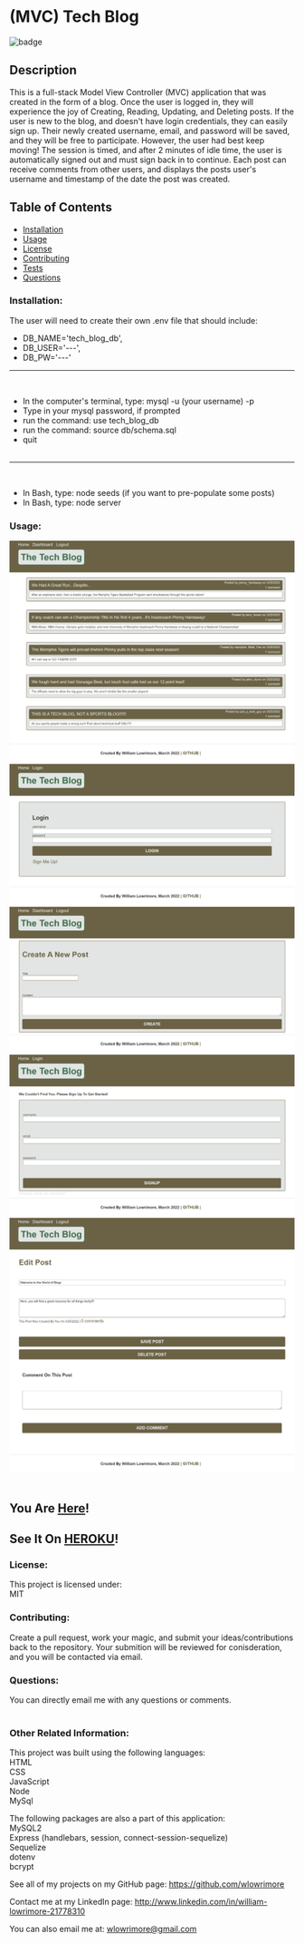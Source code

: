 # (MVC) Tech Blog

![badge](https://img.shields.io/badge/license-MIT-lime)<br />

## Description

This is a full-stack Model View Controller (MVC) application that was created in the form of a blog. Once the user is logged in, they will experience the joy of Creating, Reading, Updating, and Deleting posts. If the user is new to the blog, and doesn't have login credentials, they can easily sign up. Their newly created username, email, and password will be saved, and they will be free to participate. However, the user had best keep moving! The session is timed, and after 2 minutes of idle time, the user is automatically signed out and must sign back in to continue. Each post can receive comments from other users, and displays the posts user's username and timestamp of the date the post was created.

## Table of Contents

- [Installation](#installation)
- [Usage](#usage)
- [License](#license)
- [Contributing](#contributing)
- [Tests](#tests)
- [Questions](#questions)

### Installation:

The user will need to create their own .env file that should include:<br>

- DB_NAME='tech_blog_db',<br>
- DB_USER='---',<br>
- DB_PW='---'<br>

---

<br>

- In the computer's terminal, type: mysql -u (your username) -p<br>
- Type in your mysql password, if prompted
- run the command: use tech_blog_db
- run the command: source db/schema.sql
- quit<br><br>

---

<br>

- In Bash, type: node seeds (if you want to pre-populate some posts)
- In Bash, type: node server

### Usage:

<img src="public\Images\screenshot-1.png" alt="landing page">
<img src="public\Images\screenshot-2.png" alt="login page">
<img src="public\Images\screenshot-3.png" alt="create post">
<img src="public\Images\screenshot-4.png" alt="sign-in page">
<img src="public\Images\screenshot-5.png" alt="edit post / comment"><br><br>

## You Are <a href= "https://github.com/wlowrimore/Vandy-bc-2022-MVC-Tech-Blog-Chlng-14/tree/main" target= "_blank" rel= "noreferrer">Here</a>!

## See It On <a href= "https://serene-springs-59438.herokuapp.com/" target= "_blank" rel= "noreferrer">HEROKU</a>!

### License:

This project is licensed under:<br />
MIT

### Contributing:

Create a pull request, work your magic, and submit your ideas/contributions back to the repository. Your submition will be reviewed for conisderation, and you will be contacted via email.

### Questions:

You can directly email me with any questions or comments.<br><br>

### Other Related Information:

This project was built using the following languages:<br />
HTML<br> CSS<br> JavaScript<br> Node<br> MySql<br>

The following packages are also a part of this application:<br>
MySQL2<br> Express (handlebars, session, connect-session-sequelize)<br> Sequelize<br> dotenv<br> bcrypt<br>

See all of my projects on my GitHub page: https://github.com/wlowrimore

Contact me at my LinkedIn page: http://www.linkedin.com/in/william-lowrimore-21778310

You can also email me at: wlowrimore@gmail.com
